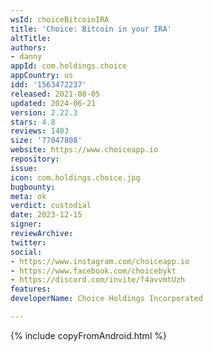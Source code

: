 ```yaml
---
wsId: choiceBitcoinIRA
title: 'Choice: Bitcoin in your IRA'
altTitle: 
authors:
- danny
appId: com.holdings.choice
appCountry: us
idd: '1563472237'
released: 2021-08-05
updated: 2024-06-21
version: 2.22.3
stars: 4.8
reviews: 1483
size: '77047808'
website: https://www.choiceapp.io
repository: 
issue: 
icon: com.holdings.choice.jpg
bugbounty: 
meta: ok
verdict: custodial
date: 2023-12-15
signer: 
reviewArchive: 
twitter: 
social:
- https://www.instagram.com/choiceapp.io
- https://www.facebook.com/choicebykt
- https://discord.com/invite/f4avvmtUzh
features: 
developerName: Choice Holdings Incorporated

---
```


{% include copyFromAndroid.html %}
